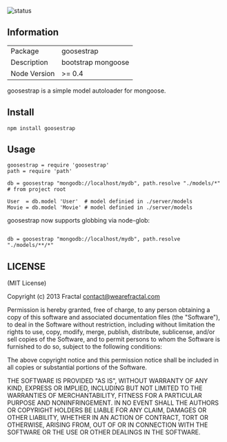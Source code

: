 ![status](https://secure.travis-ci.org/wearefractal/goosestrap.png?branch=master)

## Information

<table>
<tr> 
<td>Package</td><td>goosestrap</td>
</tr>
<tr>
<td>Description</td>
<td>bootstrap mongoose</td>
</tr>
<tr>
<td>Node Version</td>
<td>>= 0.4</td>
</tr>
</table>

goosestrap is a simple model autoloader for mongoose.

## Install

`npm install goosestrap`

## Usage

```coffee-script
goosestrap = require 'goosestrap'
path = require 'path'

db = goosestrap "mongodb://localhost/mydb", path.resolve "./models/*" # from project root

User  = db.model 'User'  # model definied in ./server/models
Movie = db.model 'Movie' # model definied in ./server/models

```

goosestrap now supports globbing via node-glob:  
```coffee-script

db = goosestrap "mongodb://localhost/mydb", path.resolve "./models/**/*"

```

## LICENSE

(MIT License)

Copyright (c) 2013 Fractal <contact@wearefractal.com>

Permission is hereby granted, free of charge, to any person obtaining
a copy of this software and associated documentation files (the
"Software"), to deal in the Software without restriction, including
without limitation the rights to use, copy, modify, merge, publish,
distribute, sublicense, and/or sell copies of the Software, and to
permit persons to whom the Software is furnished to do so, subject to
the following conditions:

The above copyright notice and this permission notice shall be
included in all copies or substantial portions of the Software.

THE SOFTWARE IS PROVIDED "AS IS", WITHOUT WARRANTY OF ANY KIND,
EXPRESS OR IMPLIED, INCLUDING BUT NOT LIMITED TO THE WARRANTIES OF
MERCHANTABILITY, FITNESS FOR A PARTICULAR PURPOSE AND
NONINFRINGEMENT. IN NO EVENT SHALL THE AUTHORS OR COPYRIGHT HOLDERS BE
LIABLE FOR ANY CLAIM, DAMAGES OR OTHER LIABILITY, WHETHER IN AN ACTION
OF CONTRACT, TORT OR OTHERWISE, ARISING FROM, OUT OF OR IN CONNECTION
WITH THE SOFTWARE OR THE USE OR OTHER DEALINGS IN THE SOFTWARE.
